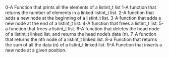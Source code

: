 0-A Function that prints all the elements of a listint_t list
1-A function that  returns the number of elements in a linked listint_t list.
2-A function that adds a new node at the beginning of a listint_t list.
3-A function that adds a new node at the end of a listint_t list.
4-A function that frees a listint_t list.
5-a  function that frees a listint_t list.
6-A function that deletes the head node of a listint_t linked list, and returns the head node’s data (n).
7-A function that returns the nth node of a listint_t linked list.
8-a Function that returns the sum of all the data (n) of a listint_t linked list.
9-A Function that inserts a new node at a given position.



